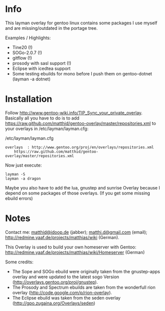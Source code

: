 # Info

This layman overlay for gentoo linux contains some packages I use myself and are missing/outdated in the portage tree.

Examples / Highlights:
* Tine20 (!)
* SOGo-2.0.7 (!)
* gitflow (!)
* prosody with sasl support (!)
* Eclipse with icedtea support
* Some testing ebuilds for mono before I push them on gentoo-dotnet (layman -a dotnet)

# Installation

Follow http://www.gentoo-wiki.info/TIP_Sync_your_private_overlay.
Basically all you have to do is to add https://raw.github.com/matthid/gentoo-overlay/master/repositories.xml to your overlays in /etc/layman/layman.cfg:

/etc/layman/layman.cfg

    overlays  : http://www.gentoo.org/proj/en/overlays/repositories.xml
		https://raw.github.com/matthid/gentoo-overlay/master/repositories.xml

Now just execute:

    layman -S
    layman -a dragon

Maybe you also have to add the lua, gnustep and sunrise Overlay because I depend on some packages of those overlays. (If you get some missing ebuild errors)

# Notes
Contact me: matthid@idoop.de (jabber); matthi.d@gmail.com (email); 
http://redmine.yaaf.de/projects/matthias/wiki (German).

This Overlay is used to build your own homeserver with Gentoo: http://redmine.yaaf.de/projects/matthias/wiki/Homeserver (German)

Some credits:

* The Sope and SOGo ebuild were originally taken from the gnustep-apps overlay and were updated to the latest sogo Version (http://overlays.gentoo.org/proj/gnustep). 
* The Prosody and Spectrum ebuilds are taken from the wonderfull rion overlay (http://code.google.com/p/rion-overlay).
* The Eclipse ebuild was taken from the seden overlay (http://gpo.zugaina.org/Overlays/seden)
